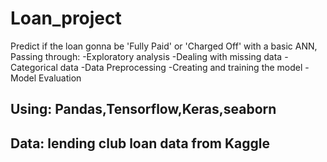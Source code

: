 # Loan_project 
Predict if the loan gonna be 'Fully Paid' or 'Charged Off' with a basic ANN,
Passing through:
-Exploratory analysis
-Dealing with missing data
-Categorical data
-Data Preprocessing 
-Creating and training the model
-Model Evaluation

## Using: Pandas,Tensorflow,Keras,seaborn
## Data: lending club loan data from Kaggle
